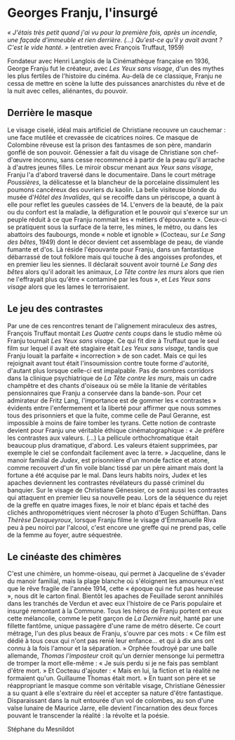 # Georges Franju, l'insurgé

_« J'étais très petit quand j'ai vu pour la première fois, après un incendie, une façade d'immeuble et rien derrière. (...) Qu'est-ce qu'il y avait avant ? C'est le vide hanté. »_ (entretien avec François Truffaut, 1959)

Fondateur avec Henri Langlois de la Cinémathèque française en 1936, George Franju fut le créateur, avec _Les Yeux sans visage_, d'un des mythes les plus fertiles de l'histoire du cinéma. Au-delà de ce classique, Franju ne cessa de mettre en scène la lutte des puissances anarchistes du rêve et de la nuit avec celles, aliénantes, du pouvoir.

## Derrière le masque

Le visage ciselé, idéal mais artificiel de Christiane recouvre un cauchemar : une face mutilée et crevassée de cicatrices noires. Ce masque de Colombine rêveuse est la prison des fantasmes de son père, mandarin gonflé de son pouvoir. Génessier a fait du visage de Christiane son chef-d'œuvre inconnu, sans cesse recommencé à partir de la peau qu'il arrache à d'autres jeunes filles. Le miroir obscur menant aux _Yeux sans visage_, Franju l'a d'abord traversé dans le documentaire. Dans le court métrage _Poussières_, la délicatesse et la blancheur de la porcelaine dissimulent les poumons cancéreux des ouvriers du kaolin. La belle visiteuse blonde du musée d'_Hôtel des Invalides_, qui se recoiffe dans un périscope, a quant à elle pour reflet les gueules cassées de 14. L'envers de la beauté, de la paix ou du confort est la maladie, la défiguration et le pouvoir qui s'exerce sur un peuple réduit à ce que Franju nommait les « métiers d'épouvante ». Ceux-ci se pratiquent sous la surface de la terre, les mines, le métro, ou dans les abattoirs des faubourgs, monde « noble et ignoble » (Cocteau, sur _Le Sang des bêtes_, 1949) dont le décor devient cet assemblage de peau, de viande fumante et d'os. Là réside l'épouvante pour Franju, dans un fantastique débarrassé de tout folklore mais qui touche à des angoisses profondes, et en premier lieu les siennes. Il déclarait souvent avoir tourné _Le Sang des bêtes_ alors qu'il adorait les animaux, _La Tête contre les murs_ alors que rien ne l'effrayait plus qu'être « contaminé par les fous », et _Les Yeux sans visage_ alors que les lames le terrorisaient.

## Le jeu des contrastes

Par une de ces rencontres tenant de l'alignement miraculeux des astres, François Truffaut montait _Les Quatre cents coups_ dans le studio même où Franju tournait _Les Yeux sans visage_. Ce qui fit dire à Truffaut que le seul film sur lequel il avait été stagiaire était _Les Yeux sans visage_, tandis que Franju louait la parfaite « incorrection » de son cadet. Mais ce qui les rejoignait avant tout était l'insoumission contre toute forme d'autorité, d'autant plus lorsque celle-ci est impalpable. Pas de sombres corridors dans la clinique psychiatrique de _La Tête contre les murs_, mais un cadre champêtre et des chants d'oiseaux où se mêle la litanie de véritables pensionnaires que Franju a conservée dans la bande-son. Pour cet admirateur de Fritz Lang, l'importance est de gommer les « contrastes » évidents entre l'enfermement et la liberté pour affirmer que nous sommes tous des prisonniers et que la fuite, comme celle de Paul Geranne, est impossible à moins de faire tomber les tyrans. Cette notion de contraste devient pour Franju une véritable éthique cinématographique : « Je préfère les contrastes aux valeurs. (...) La pellicule orthochromatique était beaucoup plus dramatique, d'abord. Les valeurs étaient supprimées, par exemple le ciel se confondait facilement avec la terre. » Jacqueline, dans le manoir familial de _Judex_, est prisonnière d'un monde factice et atone, comme recouvert d'un fin voile blanc tissé par un père aimant mais dont la fortune a été acquise par le mal. Dans leurs habits noirs, Judex et les apaches deviennent les contrastes révélateurs du passé criminel du banquier. Sur le visage de Christiane Génessier, ce sont aussi les contrastes qui attaquent en premier lieu sa nouvelle peau. Lors de la séquence du rejet de la greffe en quatre images fixes, le noir et blanc épais et taché des clichés anthropométriques vient nécroser la photo d'Eugen Schüfftan. Dans _Thérèse Desqueyroux_, lorsque Franju filme le visage d'Emmanuelle Riva peu à peu noirci par l'alcool, c'est encore une greffe qui ne prend pas, celle de la femme au foyer, autre séquestrée.

## Le cinéaste des chimères

C'est une chimère, un homme-oiseau, qui permet à Jacqueline de s'évader du manoir familial, mais la plage blanche où s'éloignent les amoureux n'est que le rêve fragile de l'année 1914, cette « époque qui ne fut pas heureuse », nous dit le carton final. Bientôt les apaches de Feuillade seront annihilés dans les tranchés de Verdun et avec eux l'histoire de ce Paris populaire et insurgé remontant à la Commune. Tous les héros de Franju portent en eux cette mélancolie, comme le petit garçon de _La Dernière nuit_, hanté par une fillette fantôme, unique passagère d'une rame de métro déserte. Ce court métrage, l'un des plus beaux de Franju, s'ouvre par ces mots : « Ce film est dédié à tous ceux qui n'ont pas renié leur enfance... et qui à dix ans ont connu à la fois l'amour et la séparation. » Orphée foudroyé par une balle allemande, _Thomas l'imposteur_ croit qu'un dernier mensonge lui permettra de tromper la mort elle-même : « Je suis perdu si je ne fais pas semblant d'être mort. » Et Cocteau d'ajouter : « Mais en lui, la fiction et la réalité ne formaient qu'un. Guillaume Thomas était mort. » En tuant son père et se réappropriant le masque comme son véritable visage, Christiane Génessier a su quant à elle s'extraire du réel et accepter sa nature d'être fantastique. Disparaissant dans la nuit entourée d'un vol de colombes, au son d'une valse lunaire de Maurice Jarre, elle devient l'incarnation des deux forces pouvant le transcender la réalité : la révolte et la poésie.

Stéphane du Mesnildot
